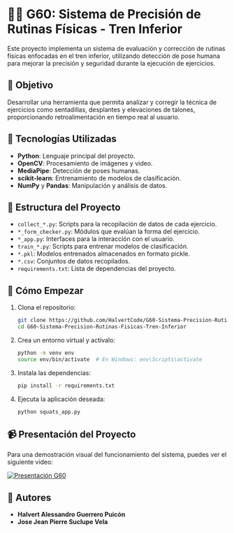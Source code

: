 # 🏋️‍♂️ G60: Sistema de Precisión de Rutinas Físicas - Tren Inferior

Este proyecto implementa un sistema de evaluación y corrección de rutinas físicas enfocadas en el tren inferior, utilizando detección de pose humana para mejorar la precisión y seguridad durante la ejecución de ejercicios.

## 🎯 Objetivo

Desarrollar una herramienta que permita analizar y corregir la técnica de ejercicios como sentadillas, desplantes y elevaciones de talones, proporcionando retroalimentación en tiempo real al usuario.

## 🧰 Tecnologías Utilizadas

- **Python**: Lenguaje principal del proyecto.
- **OpenCV**: Procesamiento de imágenes y video.
- **MediaPipe**: Detección de poses humanas.
- **scikit-learn**: Entrenamiento de modelos de clasificación.
- **NumPy** y **Pandas**: Manipulación y análisis de datos.

## 📁 Estructura del Proyecto

- `collect_*.py`: Scripts para la recopilación de datos de cada ejercicio.
- `*_form_checker.py`: Módulos que evalúan la forma del ejercicio.
- `*_app.py`: Interfaces para la interacción con el usuario.
- `train_*.py`: Scripts para entrenar modelos de clasificación.
- `*.pkl`: Modelos entrenados almacenados en formato pickle.
- `*.csv`: Conjuntos de datos recopilados.
- `requirements.txt`: Lista de dependencias del proyecto.

## 🚀 Cómo Empezar

1. Clona el repositorio:

   ```bash
   git clone https://github.com/HalvertCode/G60-Sistema-Precision-Rutinas-Fisicas-Tren-Inferior.git
   cd G60-Sistema-Precision-Rutinas-Fisicas-Tren-Inferior
   ```

2. Crea un entorno virtual y actívalo:

   ```bash
   python -m venv env
   source env/bin/activate  # En Windows: env\Scripts\activate
   ```

3. Instala las dependencias:

   ```bash
   pip install -r requirements.txt
   ```

4. Ejecuta la aplicación deseada:

   ```bash
   python squats_app.py
   ```

## 📹 Presentación del Proyecto

Para una demostración visual del funcionamiento del sistema, puedes ver el siguiente video:

[![Presentación G60](https://img.youtube.com/vi/N3otuIkYhJc/0.jpg)](https://www.youtube.com/watch?v=N3otuIkYhJc)

## 👥 Autores

- **Halvert Alessandro Guerrero Puicón**
- **Jose Jean Pierre Suclupe Vela**